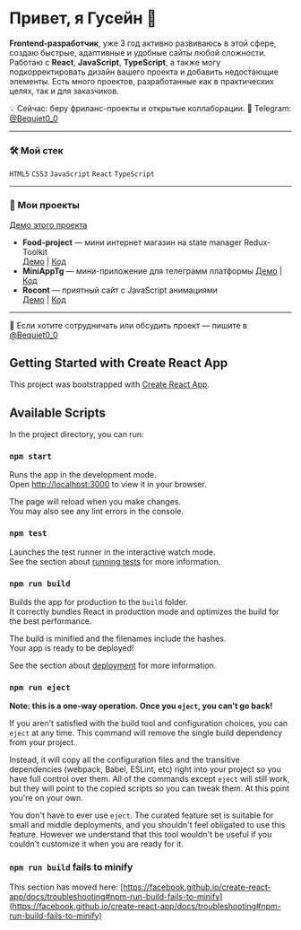 # Привет, я Гусейн 👋

**Frontend-разработчик**, уже 3 год активно развиваюсь в этой сфере, создаю быстрые, адаптивные и удобные сайты любой сложности. Работаю с **React**, **JavaScript**, **TypeScript**, а также могу подкорректировать дизайн вашего проекта и добавить недостающие элементы. Есть много проектов, разработанные как в практических целях, так и для заказчиков.

💡 Сейчас: беру фриланс-проекты и открытые коллаборации. 
💬 Telegram: [@Bequiet0_0](https://t.me/your_tg)  

---

### 🛠 Мой стек
`HTML5` `CSS3` `JavaScript` `React` `TypeScript`

---

### 📌 Мои проекты
 
  [Демо этого проекта](https://clinic-main-omega.vercel.app/)
- **Food-project** — мини интернет магазин на state manager Redux-Toolkit  
  [Демо](https://my-food-project-ten.vercel.app/) | [Код](https://github.com/Guseyn9/Food-project)
- **MiniAppTg** — мини-приложение для телеграмм платформы 
  [Демо](https://mini-app-tg-nu.vercel.app/) | [Код](https://github.com/Guseyn9/Mini-App-Tg/)
- **Rocont** — приятный сайт с JavaScript анимациями  
  [Демо](https://rocont-project.vercel.app/) | [Код](https://github.com/Guseyn9/Rocont-project)

---

💌 Если хотите сотрудничать или обсудить проект — пишите в [@Bequiet0_0](https://t.me/your_tg)


## Getting Started with Create React App

This project was bootstrapped with [Create React App](https://github.com/facebook/create-react-app).

## Available Scripts

In the project directory, you can run:

### `npm start`

Runs the app in the development mode.\
Open [http://localhost:3000](http://localhost:3000) to view it in your browser.

The page will reload when you make changes.\
You may also see any lint errors in the console.

### `npm test`

Launches the test runner in the interactive watch mode.\
See the section about [running tests](https://facebook.github.io/create-react-app/docs/running-tests) for more information.

### `npm run build`

Builds the app for production to the `build` folder.\
It correctly bundles React in production mode and optimizes the build for the best performance.

The build is minified and the filenames include the hashes.\
Your app is ready to be deployed!

See the section about [deployment](https://facebook.github.io/create-react-app/docs/deployment) for more information.

### `npm run eject`

**Note: this is a one-way operation. Once you `eject`, you can't go back!**

If you aren't satisfied with the build tool and configuration choices, you can `eject` at any time. This command will remove the single build dependency from your project.

Instead, it will copy all the configuration files and the transitive dependencies (webpack, Babel, ESLint, etc) right into your project so you have full control over them. All of the commands except `eject` will still work, but they will point to the copied scripts so you can tweak them. At this point you're on your own.

You don't have to ever use `eject`. The curated feature set is suitable for small and middle deployments, and you shouldn't feel obligated to use this feature. However we understand that this tool wouldn't be useful if you couldn't customize it when you are ready for it.

### `npm run build` fails to minify

This section has moved here: [https://facebook.github.io/create-react-app/docs/troubleshooting#npm-run-build-fails-to-minify](https://facebook.github.io/create-react-app/docs/troubleshooting#npm-run-build-fails-to-minify)
